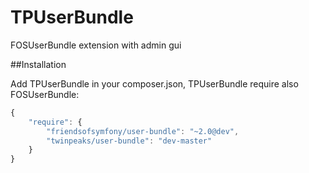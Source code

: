 TPUserBundle
============

FOSUserBundle extension with admin gui

##Installation

Add TPUserBundle in your composer.json, TPUserBundle require also FOSUserBundle:

```js
{
    "require": {
        "friendsofsymfony/user-bundle": "~2.0@dev",
        "twinpeaks/user-bundle": "dev-master"
    }
}
```


